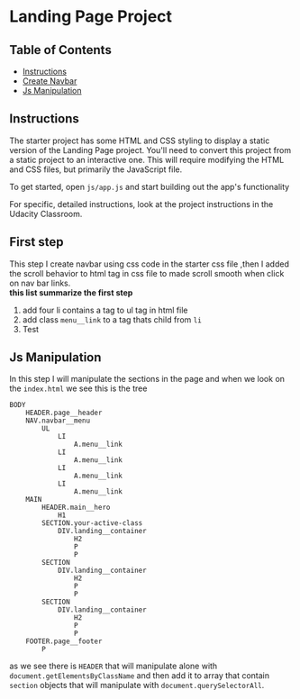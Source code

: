 # Landing Page Project

## Table of Contents

* [Instructions](#instructions)
* [Create Navbar](#create-navbar)
* [Js Manipulation](#js-mainpulation)

## Instructions

The starter project has some HTML and CSS styling to display a static version of the Landing Page project. You'll need to convert this project from a static project to an interactive one. This will require modifying the HTML and CSS files, but primarily the JavaScript file.

To get started, open `js/app.js` and start building out the app's functionality

For specific, detailed instructions, look at the project instructions in the Udacity Classroom.



## First step

This step I create navbar using css code in the starter css file ,then I added the scroll behavior to html tag in css file to made scroll smooth when click on nav bar links. <br/>
<b>this list summarize the first step</b>
<ol>
  <li>add four li contains a tag to ul tag in html file</li>
  <li>add class <code>menu__link</code> to a tag thats child from <code>li</code></li>
  <li>Test</li>
</ol>

## Js Manipulation

In this step I will manipulate the sections in the page and when we look on the `index.html` we see this is the tree

```
BODY
    HEADER.page__header
    NAV.navbar__menu
        UL
            LI
                A.menu__link
            LI
                A.menu__link
            LI
                A.menu__link
            LI
                A.menu__link
    MAIN
        HEADER.main__hero
            H1
        SECTION.your-active-class
            DIV.landing__container
                H2
                P
                P
        SECTION
            DIV.landing__container
                H2
                P
                P
        SECTION
            DIV.landing__container
                H2
                P
                P
    FOOTER.page__footer
        P
```
as we see there is `HEADER` that will manipulate alone with `document.getElementsByClassName` and then add it to array that contain `section` objects that will manipulate with `document.querySelectorAll`.
 